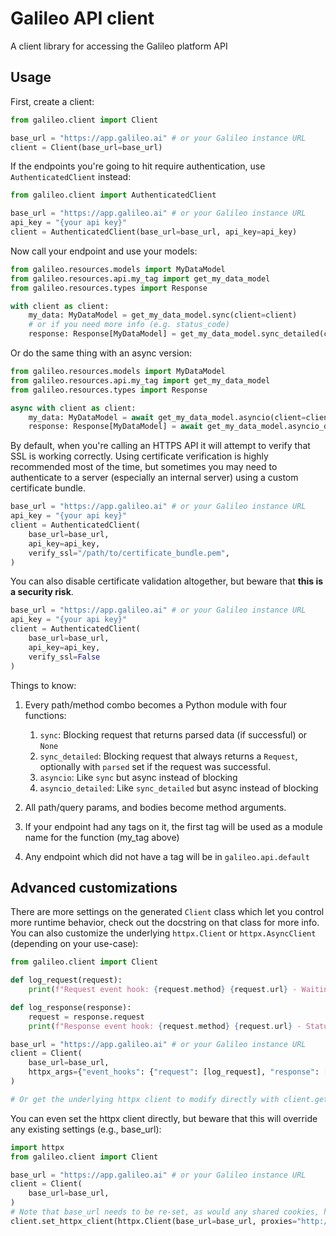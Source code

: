 # Galileo API client

A client library for accessing the Galileo platform API

## Usage

First, create a client:

```python
from galileo.client import Client

base_url = "https://app.galileo.ai" # or your Galileo instance URL
client = Client(base_url=base_url)
```

If the endpoints you're going to hit require authentication, use `AuthenticatedClient` instead:

```python
from galileo.client import AuthenticatedClient

base_url = "https://app.galileo.ai" # or your Galileo instance URL
api_key = "{your api key}"
client = AuthenticatedClient(base_url=base_url, api_key=api_key)
```

Now call your endpoint and use your models:

```python
from galileo.resources.models import MyDataModel
from galileo.resources.api.my_tag import get_my_data_model
from galileo.resources.types import Response

with client as client:
    my_data: MyDataModel = get_my_data_model.sync(client=client)
    # or if you need more info (e.g. status_code)
    response: Response[MyDataModel] = get_my_data_model.sync_detailed(client=client)
```

Or do the same thing with an async version:

```python
from galileo.resources.models import MyDataModel
from galileo.resources.api.my_tag import get_my_data_model
from galileo.resources.types import Response

async with client as client:
    my_data: MyDataModel = await get_my_data_model.asyncio(client=client)
    response: Response[MyDataModel] = await get_my_data_model.asyncio_detailed(client=client)
```

By default, when you're calling an HTTPS API it will attempt to verify that SSL is working correctly. Using certificate verification is highly recommended most of the time, but sometimes you may need to authenticate to a server (especially an internal server) using a custom certificate bundle.

```python
base_url = "https://app.galileo.ai" # or your Galileo instance URL
api_key = "{your api key}"
client = AuthenticatedClient(
    base_url=base_url,
    api_key=api_key,
    verify_ssl="/path/to/certificate_bundle.pem",
)
```

You can also disable certificate validation altogether, but beware that **this is a security risk**.

```python
base_url = "https://app.galileo.ai" # or your Galileo instance URL
api_key = "{your api key}"
client = AuthenticatedClient(
    base_url=base_url,
    api_key=api_key,
    verify_ssl=False
)
```

Things to know:

1. Every path/method combo becomes a Python module with four functions:

   1. `sync`: Blocking request that returns parsed data (if successful) or `None`
   1. `sync_detailed`: Blocking request that always returns a `Request`, optionally with `parsed` set if the request was successful.
   1. `asyncio`: Like `sync` but async instead of blocking
   1. `asyncio_detailed`: Like `sync_detailed` but async instead of blocking

1. All path/query params, and bodies become method arguments.
1. If your endpoint had any tags on it, the first tag will be used as a module name for the function (my_tag above)
1. Any endpoint which did not have a tag will be in `galileo.api.default`

## Advanced customizations

There are more settings on the generated `Client` class which let you control more runtime behavior, check out the docstring on that class for more info. You can also customize the underlying `httpx.Client` or `httpx.AsyncClient` (depending on your use-case):

```python
from galileo.client import Client

def log_request(request):
    print(f"Request event hook: {request.method} {request.url} - Waiting for response")

def log_response(response):
    request = response.request
    print(f"Response event hook: {request.method} {request.url} - Status {response.status_code}")

base_url = "https://app.galileo.ai" # or your Galileo instance URL
client = Client(
    base_url=base_url,
    httpx_args={"event_hooks": {"request": [log_request], "response": [log_response]}},
)

# Or get the underlying httpx client to modify directly with client.get_httpx_client() or client.get_async_httpx_client()
```

You can even set the httpx client directly, but beware that this will override any existing settings (e.g., base_url):

```python
import httpx
from galileo.client import Client

base_url = "https://app.galileo.ai" # or your Galileo instance URL
client = Client(
    base_url=base_url,
)
# Note that base_url needs to be re-set, as would any shared cookies, headers, etc.
client.set_httpx_client(httpx.Client(base_url=base_url, proxies="http://localhost:8030"))
```

